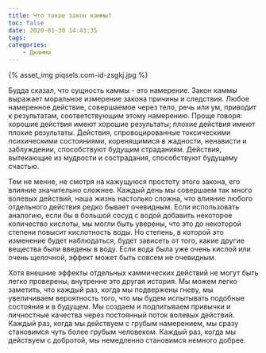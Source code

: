 ```yaml
---
title: Что такое закон каммы?
toc: false
date: 2020-01-30 14:43:35
tags:
categories:
    - Дхамма
---
```

{% asset_img piqsels.com-id-zsgkj.jpg %}


Будда сказал, что сущность каммы - это намерение. <!--more--> Закон каммы выражает моральное измерение закона причины и следствия. Любое намеренное действие, совершаемое через тело, речь или ум, приводит к результатам, соответствующим этому намерению. Проще говоря: хорошие действия имеют хорошие результаты; плохие действия имеют плохие результаты. Действия, спровоцированные токсическими психическими состояниями, коренящимися в жадности, ненависти и заблуждении, способствуют будущим страданиям. Действия, вытекающие из мудрости и сострадания, способствуют будущему счастью.

Тем не менне, не смотря на кажущуюся простоту этого закона, его влияние значительно сложнее.
Каждый день мы совершаем так много волевых действий, наша жизнь настолько сложна, что влияние любого отдельного действия редко бывает очевидным. Если использовать аналогию, если бы в большой сосуд с водой добавить некоторое количество кислоты, мы могли быть уверены, что это до некоторой степени повысит кислотность воды. Но степень, в которой это изменение будет наблюдаться, будет зависеть от того, какие другие вещества были введены в воду. Если вода была уже очень кислой или очень щелочной, эффект может быть совсем не очевидным.

Хотя внешние эффекты отдельных каммических действий не могут быть легко проверены, внутренне это другая история. Мы можем легко заметить, что каждый раз, когда мы подвержены гневу, мы увеличиваем вероятность того, что мы будем испытывать подобные состояния и в будущем. Мы создаем и подпитываем привычки и личностные качества через постоянный поток волевых действий. Каждый раз, когда мы действуем с грубым намерением, мы сразу становимся чуть более грубым человеком. Каждый раз, когда мы действуем с добротой, мы немедленно становимся немного добрее.
